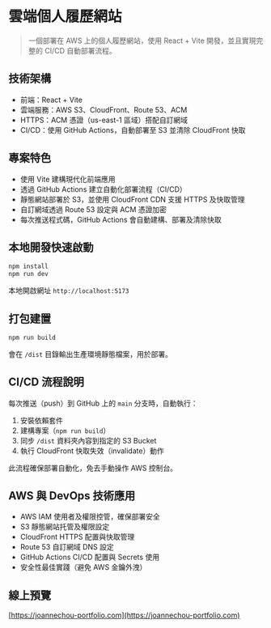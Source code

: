 # 雲端個人履歷網站

> 一個部署在 AWS 上的個人履歷網站，使用 React + Vite 開發，並且實現完整的 CI/CD 自動部署流程。

## 技術架構

- 前端：React + Vite
- 雲端服務：AWS S3、CloudFront、Route 53、ACM
- HTTPS：ACM 憑證（us-east-1 區域）搭配自訂網域
- CI/CD：使用 GitHub Actions，自動部署至 S3 並清除 CloudFront 快取

## 專案特色

- 使用 Vite 建構現代化前端應用
- 透過 GitHub Actions 建立自動化部署流程（CI/CD）
- 靜態網站部署於 S3，並使用 CloudFront CDN 支援 HTTPS 及快取管理
- 自訂網域透過 Route 53 設定與 ACM 憑證加密
- 每次推送程式碼，GitHub Actions 會自動建構、部署及清除快取

## 本地開發快速啟動

```bash
npm install
npm run dev
```

本地開啟網址 `http://localhost:5173`

## 打包建置

```bash
npm run build
```

會在 `/dist` 目錄輸出生產環境靜態檔案，用於部署。

## CI/CD 流程說明

每次推送（push）到 GitHub 上的 `main` 分支時，自動執行：

1. 安裝依賴套件
2. 建構專案（`npm run build`）
3. 同步 `/dist` 資料夾內容到指定的 S3 Bucket
4. 執行 CloudFront 快取失效（invalidate）動作

此流程確保部署自動化，免去手動操作 AWS 控制台。

## AWS 與 DevOps 技術應用

- AWS IAM 使用者及權限控管，確保部署安全
- S3 靜態網站托管及權限設定
- CloudFront HTTPS 配置與快取管理
- Route 53 自訂網域 DNS 設定
- GitHub Actions CI/CD 配置與 Secrets 使用
- 安全性最佳實踐（避免 AWS 金鑰外洩）

## 線上預覽

[https://joannechou-portfolio.com](https://joannechou-portfolio.com)
